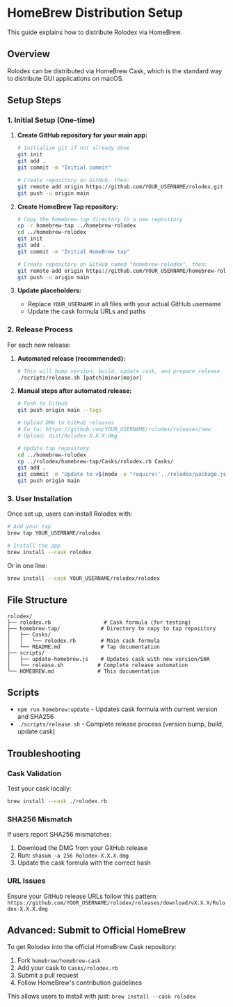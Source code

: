 # HomeBrew Distribution Setup

This guide explains how to distribute Rolodex via HomeBrew.

## Overview

Rolodex can be distributed via HomeBrew Cask, which is the standard way to distribute GUI applications on macOS.

## Setup Steps

### 1. Initial Setup (One-time)

1. **Create GitHub repository for your main app:**
   ```bash
   # Initialize git if not already done
   git init
   git add .
   git commit -m "Initial commit"

   # Create repository on GitHub, then:
   git remote add origin https://github.com/YOUR_USERNAME/rolodex.git
   git push -u origin main
   ```

2. **Create HomeBrew Tap repository:**
   ```bash
   # Copy the homebrew-tap directory to a new repository
   cp -r homebrew-tap ../homebrew-rolodex
   cd ../homebrew-rolodex
   git init
   git add .
   git commit -m "Initial HomeBrew tap"

   # Create repository on GitHub named "homebrew-rolodex", then:
   git remote add origin https://github.com/YOUR_USERNAME/homebrew-rolodex.git
   git push -u origin main
   ```

3. **Update placeholders:**
   - Replace `YOUR_USERNAME` in all files with your actual GitHub username
   - Update the cask formula URLs and paths

### 2. Release Process

For each new release:

1. **Automated release (recommended):**
   ```bash
   # This will bump version, build, update cask, and prepare release
   ./scripts/release.sh [patch|minor|major]
   ```

2. **Manual steps after automated release:**
   ```bash
   # Push to GitHub
   git push origin main --tags

   # Upload DMG to GitHub releases
   # Go to: https://github.com/YOUR_USERNAME/rolodex/releases/new
   # Upload: dist/Rolodex-X.X.X.dmg

   # Update tap repository
   cd ../homebrew-rolodex
   cp ../rolodex/homebrew-tap/Casks/rolodex.rb Casks/
   git add .
   git commit -m "Update to v$(node -p "require('../rolodex/package.json').version")"
   git push origin main
   ```

### 3. User Installation

Once set up, users can install Rolodex with:

```bash
# Add your tap
brew tap YOUR_USERNAME/rolodex

# Install the app
brew install --cask rolodex
```

Or in one line:
```bash
brew install --cask YOUR_USERNAME/rolodex/rolodex
```

## File Structure

```
rolodex/
├── rolodex.rb                 # Cask formula (for testing)
├── homebrew-tap/             # Directory to copy to tap repository
│   ├── Casks/
│   │   └── rolodex.rb        # Main cask formula
│   └── README.md             # Tap documentation
├── scripts/
│   ├── update-homebrew.js    # Updates cask with new version/SHA
│   └── release.sh           # Complete release automation
└── HOMEBREW.md              # This documentation
```

## Scripts

- `npm run homebrew:update` - Updates cask formula with current version and SHA256
- `./scripts/release.sh` - Complete release process (version bump, build, update cask)

## Troubleshooting

### Cask Validation
Test your cask locally:
```bash
brew install --cask ./rolodex.rb
```

### SHA256 Mismatch
If users report SHA256 mismatches:
1. Download the DMG from your GitHub release
2. Run: `shasum -a 256 Rolodex-X.X.X.dmg`
3. Update the cask formula with the correct hash

### URL Issues
Ensure your GitHub release URLs follow this pattern:
`https://github.com/YOUR_USERNAME/rolodex/releases/download/vX.X.X/Rolodex-X.X.X.dmg`

## Advanced: Submit to Official HomeBrew

To get Rolodex into the official HomeBrew Cask repository:

1. Fork `homebrew/homebrew-cask`
2. Add your cask to `Casks/rolodex.rb`
3. Submit a pull request
4. Follow HomeBrew's contribution guidelines

This allows users to install with just: `brew install --cask rolodex`